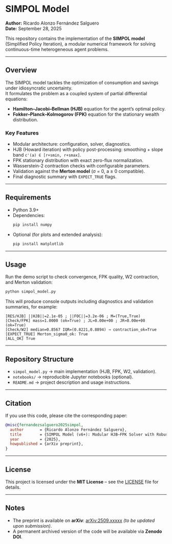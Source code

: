 # SIMPOL Model
**Author:** Ricardo Alonzo Fernández Salguero  
**Date:** September 28, 2025  

This repository contains the implementation of the **SIMPOL model** (Simplified Policy Iteration), a modular numerical framework for solving continuous-time heterogeneous agent problems.  

---

##  Overview

The SIMPOL model tackles the optimization of consumption and savings under idiosyncratic uncertainty.  
It formulates the problem as a coupled system of partial differential equations:  

- **Hamilton–Jacobi–Bellman (HJB)** equation for the agent’s optimal policy.  
- **Fokker–Planck–Kolmogorov (FPK)** equation for the stationary wealth distribution.  

### Key Features
- Modular architecture: configuration, solver, diagnostics.  
- HJB (Howard iteration) with policy post-processing: smoothing + slope band `c'(a) ∈ [r+smin, r+smax]`.  
- FPK stationary distribution with exact zero-flux normalization.  
- Wasserstein-2 contraction checks with configurable parameters.  
- Validation against the **Merton model** (σ = 0, a ≥ 0 compatible).  
- Final diagnostic summary with `EXPECT_TRUE` flags.  

---

##  Requirements

- Python 3.9+  
- Dependencies:  
  ```bash
  pip install numpy

* Optional (for plots and extended analysis):

  ```bash
  pip install matplotlib
  ```

---

##  Usage

Run the demo script to check convergence, FPK quality, W2 contraction, and Merton validation:

```bash
python simpol_model.py
```

This will produce console outputs including diagnostics and validation summaries, for example:

```
[RES/HJB] ||HJB||=2.1e-05 ; ||FOC||=3.2e-06 ; M=(True,True)
[Check/FPK] mass=1.0000 (ok=True) ; JL≈0.00e+00 ; JR≈0.00e+00 (ok=True)
[Check/W2] median=0.8567 IQR=(0.8221,0.8894) → contraction_ok=True
[EXPECT_TRUE] Merton_sigma0_ok: True
[ALL_OK] True
```

---

##  Repository Structure

* `simpol_model.py` → main implementation (HJB, FPK, W2, validation).
* `notebooks/` → reproducible Jupyter notebooks (optional).
* `README.md` → project description and usage instructions.

---

##  Citation

If you use this code, please cite the corresponding paper:

```bibtex
@misc{fernandezsalguero2025simpol,
  author       = {Ricardo Alonzo Fernández Salguero},
  title        = {SIMPOL Model (v6+): Modular HJB–FPK Solver with Robust Validation},
  year         = {2025},
  howpublished = {arXiv preprint},
}
```

---

##  License

This project is licensed under the **MIT License** – see the [LICENSE](LICENSE) file for details.

---

##  Notes

* The preprint is available on **arXiv**: [arXiv:2509.xxxxx](https://arxiv.org/abs/2509.xxxxx) *(to be updated upon submission)*.
* A permanent archived version of the code will be available via **Zenodo DOI**.




